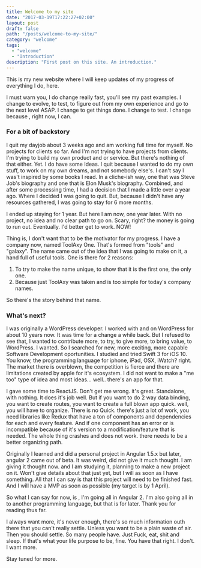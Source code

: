 ```yaml
---
title: Welcome to my site
date: "2017-03-19T17:22:27+02:00"
layout: post
draft: false
path: "/posts/welcome-to-my-site/"
category: "welcome"
tags:
  - "welcome"
  - "Introduction"
description: "First post on this site. An introduction."
---
```



This is my new website where I will keep updates of my progress of everything I do, here.

I must warn you, I do change really fast, you'll see my past examples. I change to evolve, to test, to figure out from my own experience and go to the next level ASAP. I change to get things done. I change to test. I change because , right now, I can.

### For a bit of backstory

I quit my dayjob about 3 weeks ago and am working full time for myself. No projects for clients so far. And I'm not trying to have projects from clients. I'm trying to build my own product and or service. But there's nothing of that either. Yet. I do have some Ideas. I quit because I wanted to do my own stuff, to work on my own dreams, and not somebody else's. I can't say I was't inspired by some books I read. In a cliche-ish way, one that was Steve Job's biography and one that is Elon Musk's biography. Combined, and after some processing time, I had a decision that I made a little over a year ago. Where I decided I was going to quit. But, because I didn't have any resources gathered, I was going to stay for 6 more months. 

I ended up staying for 1 year. But here I am now, one year later. With no project, no idea and no clear path to go on. Scary, right? the money is going to run out. Eventually. I'd better get to work. NOW! 

Thing is, I don't want that to be the motivator for my progress. I have a company now, named ToolAxy One. That's formed from "tools" and "galaxy". The name came out of the idea that I was going to make on it, a hand full of useful tools. One is there for 2 reasons:

1. To try to make the name unique, to show that it is the first one, the only one.
2. Because just ToolAxy was taken and is too simple for today's company names.

So there's the story behind that name.

### What's next?

I was originally a WordPress developer. I worked with and on WordPress for about 10 years now. It was time for a change a while back. But I refused to see that, I wanted to contribute more, to try, to give more, to bring value, to WordPress. I wanted. So I searched for new, more exciting, more capable Software Development oportunities. I studied and tried Swift 3 for iOS 10. You know, the programming language for iphone, iPad, OSX, iWatch? right. The market there is overblown, the competition is fierce and there are limitations created by apple for it's ecosystem. I did not want to make a "me too" type of idea and most ideas... well.. there's an app for that. 

I gave some time to ReactJS. Don't get me wrong. it's great. Standalone, with nothing. It does it's job well. But if you want to do 2 way data binding, you want to create routes, you want to create a full blown app quick. well, you will have to organize. There is no Quick. there's just a lot of work, you need libraries like Redux that have a ton of components and dependencies for each and every feature. And if one component has an error or is incompatible because of it's version to a modification/feature that is needed. The whole thing crashes and does not work. there needs to be a better organizing path.

Originally I learned and did a personal project in Angular 1.5.x but later, angular 2 came out of beta. It was weird, did not give it much thought. I am giving it thought now. and I am studying it, planning to make a new project on it. Won't give details about that just yet, but I will as soon as I have something. All that I can say is that this project will need to be finished fast. And I will have a MVP as soon as possible (my target is by 1 April).

So what I can say for now, is , I'm going all in Angular 2. I'm also going all in to another programming language, but that is for later. Thank you for reading thus far. 

I always want more, it's never enough, there's so much information outh there that you can't really settle. Unless you want to be a plain waste of air. Then you should settle. So many people have. Just Fuck, eat, shit and sleep. If that's what your life purpose to be, fine. You have that right. I don't. I want more.

Stay tuned for more.

